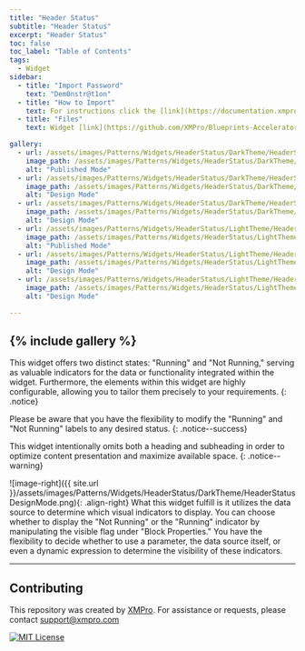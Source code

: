 ```yaml
---
title: "Header Status"
subtitle: "Header Status"
excerpt: "Header Status"
toc: false
toc_label: "Table of Contents"
tags:
  - Widget
sidebar:
  - title: "Import Password"
    text: "Dem0nstr@t1on"
  - title: "How to Import"
    text: For instructions click the [link](https://documentation.xmpro.com/how-tos/apps/manage-widgets#importing-widgets)
  - title: "Files"
    text: Widget [link](https://github.com/XMPro/Blueprints-Accelerators-Patterns/blob/master/Patterns/Widgets/Header%20Status.xwid)

gallery:
  - url: /assets/images/Patterns/Widgets/HeaderStatus/DarkTheme/HeaderStatusPublishedMode.png
    image_path: /assets/images/Patterns/Widgets/HeaderStatus/DarkTheme/HeaderStatusPublishedMode.png
    alt: "Published Mode"
  - url: /assets/images/Patterns/Widgets/HeaderStatus/DarkTheme/HeaderStatusDataSource.png
    image_path: /assets/images/Patterns/Widgets/HeaderStatus/DarkTheme/HeaderStatusDataSource.png
    alt: "Design Mode"
  - url: /assets/images/Patterns/Widgets/HeaderStatus/DarkTheme/HeaderStatusDesignMode.png
    image_path: /assets/images/Patterns/Widgets/HeaderStatus/DarkTheme/HeaderStatusDesignMode.png
    alt: "Design Mode"
  - url: /assets/images/Patterns/Widgets/HeaderStatus/LightTheme/HeaderStatusPublishedMode.png
    image_path: /assets/images/Patterns/Widgets/HeaderStatus/LightTheme/HeaderStatusPublishedMode.png
    alt: "Published Mode"
  - url: /assets/images/Patterns/Widgets/HeaderStatus/LightTheme/HeaderStatusDataSource.png
    image_path: /assets/images/Patterns/Widgets/HeaderStatus/LightTheme/HeaderStatusDataSource.png
    alt: "Design Mode"
  - url: /assets/images/Patterns/Widgets/HeaderStatus/LightTheme/HeaderStatusDesignMode.png
    image_path: /assets/images/Patterns/Widgets/HeaderStatus/LightTheme/HeaderStatusDesignMode.png
    alt: "Design Mode"

---
```

{% include gallery %}
---
This widget offers two distinct states: "Running" and "Not Running," serving as valuable indicators for the data or functionality integrated within the widget. Furthermore, the elements within this widget are highly configurable, allowing you to tailor them precisely to your requirements.
{: .notice}

Please be aware that you have the flexibility to modify the "Running" and "Not Running" labels to any desired status.
{: .notice--success}

This widget intentionally omits both a heading and subheading in order to optimize content presentation and maximize available space.
{: .notice--warning}

![image-right]({{ site.url }}/assets/images/Patterns/Widgets/HeaderStatus/DarkTheme/HeaderStatusDesignMode.png){: .align-right}
What this widget fulfill is it utilizes the data source to determine which visual indicators to display. You can choose whether to display the "Not Running" or the "Running" indicator by manipulating the visible flag under "Block Properties." You have the flexibility to decide whether to use a parameter, the data source itself, or even a dynamic expression to determine the visibility of these indicators.
<hr />

## Contributing
This repository was created by <a href="https://xmpro.com/">XMPro</a>. 
For assistance or requests, please contact <a href="mailto:support@xmpro.com">support@xmpro.com</a>

[![MIT License](https://img.shields.io/badge/License-MIT-green.svg)](https://choosealicense.com/licenses/mit/)
